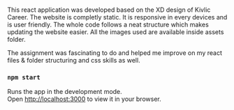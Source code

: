 ###
This react application was developed based on the XD design of Kivlic Career. 
The website is completly static.
It is responsive in every devices and is user friendly. The whole code follows a neat structure which makes updating the website easier.
All the images used are available inside assets folder.

The assignment was fascinating to do and helped me improve on my react files & folder structuring and css skills as well.

### `npm start`

Runs the app in the development mode.\
Open [http://localhost:3000](http://localhost:3000) to view it in your browser.

